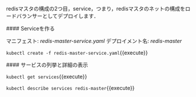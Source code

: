 redisマスタの構成の2つ目，service，つまり，redisマスタのネットの構成をロードバランサーとしてデプロイします．

#### Serviceを作る

マニフェスト: _redis-master-service.yaml_
デプロイメント名: _redis-master_

`kubectl create -f redis-master-service.yaml`{{execute}}

#### サービスの列挙と詳細の表示

`kubectl get services`{{execute}}

`kubectl describe services redis-master`{{execute}}
